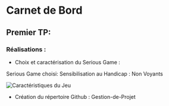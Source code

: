 # Carnet de Bord

## Premier TP:

### Réalisations :

- Choix et caractérisation du Serious Game :

Serious Game choisi: Sensibilisation au Handicap : Non Voyants

![Caractéristiques du Jeu](Images/Caracteristiques-jeu.PNG)

- Création du répertoire Github : Gestion-de-Projet
